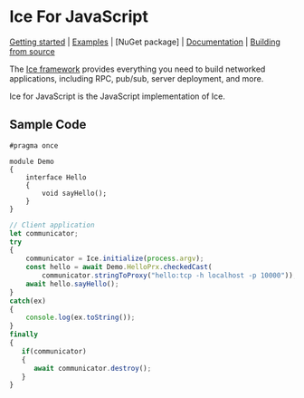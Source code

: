 # Ice For JavaScript

[Getting started] | [Examples] | [NuGet package] | [Documentation] | [Building from source]

The [Ice framework] provides everything you need to build networked applications, including RPC, pub/sub, server deployment, and more.

Ice for JavaScript is the JavaScript implementation of Ice.

## Sample Code

```slice
#pragma once

module Demo
{
    interface Hello
    {
        void sayHello();
    }
}
```

```javascript
// Client application
let communicator;
try
{
    communicator = Ice.initialize(process.argv);
    const hello = await Demo.HelloPrx.checkedCast(
        communicator.stringToProxy("hello:tcp -h localhost -p 10000"));
    await hello.sayHello();
}
catch(ex)
{
    console.log(ex.toString());
}
finally
{
   if(communicator)
   {
      await communicator.destroy();
   }
}
```

[Getting started]: https://doc.zeroc.com/ice/3.7/hello-world-application/writing-an-ice-application-with-javascript
[Examples]: https://github.com/zeroc-ice/ice-demos/tree/3.7/js
[Documentation]: https://doc.zeroc.com/ice/3.7
[Building from source]: https://github.com/zeroc-ice/ice/blob/3.7/js/BUILDING.md
[Ice framework]: https://github.com/zeroc-ice/ice